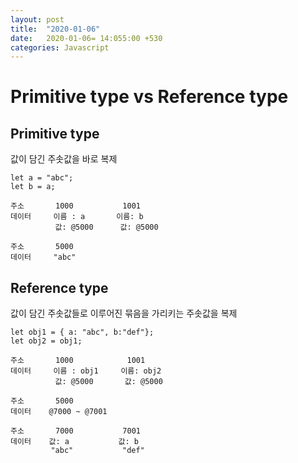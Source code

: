```yaml
---
layout: post
title:  "2020-01-06"
date:   2020-01-06= 14:055:00 +530
categories: Javascript
---
```


# Primitive type vs Reference type   

## Primitive type   
  
값이 담긴 주솟값을 바로 복제   
  
```
let a = "abc";
let b = a;

주소       1000           1001
데이터     이름 : a       이름: b
          값: @5000      값: @5000
   
주소       5000           
데이터     "abc"               
```

## Reference type   

값이 담긴 주솟값들로 이루어진 묶음을 가리키는 주솟값을 복제   

```
let obj1 = { a: "abc", b:"def"}; 
let obj2 = obj1;

주소       1000            1001
데이터     이름 : obj1     이름: obj2
          값: @5000       값: @5000
   
주소       5000           
데이터    @7000 ~ @7001 

주소       7000           7001    
데이터    값: a           값: b
         "abc"           "def"         
```